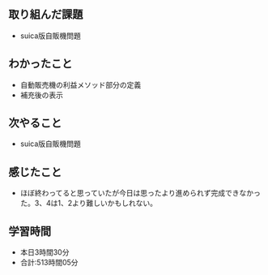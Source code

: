 ## 取り組んだ課題
- suica版自販機問題
## わかったこと
-  自動販売機の利益メソッド部分の定義
-  補充後の表示
## 次やること
- suica版自販機問題
## 感じたこと
- ほぼ終わってると思っていたが今日は思ったより進められず完成できなかった。3、4は1、2より難しいかもしれない。
## 学習時間
- 本日3時間30分<br>
- 合計:513時間05分

